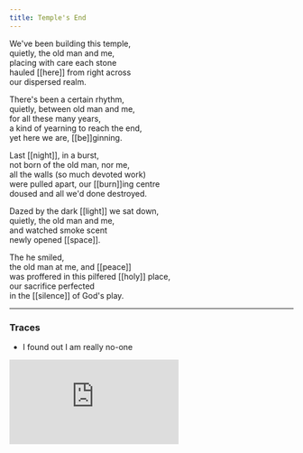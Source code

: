 ```yaml
---
title: Temple's End
---
```


We've been building this temple,  
quietly, the old man and me,  
placing with care each stone  
hauled [[here]] from right across  
our dispersed realm.  
  
There's been a certain rhythm,  
quietly, between old man and me,  
for all these many years,  
a kind of yearning to reach the end,  
yet here we are, [[be]]ginning.  
  
Last [[night]], in a burst,  
not born of the old man, nor me,   
all the walls (so much devoted work)   
were pulled apart, our [[burn]]ing centre  
doused and all we'd done destroyed.  
  
Dazed by the dark [[light]] we sat down,  
quietly, the old man and me,  
and watched smoke scent  
newly opened [[space]].   
    
    
The he smiled,   
the old man at me, and [[peace]]  
was proffered in this pilfered [[holy]] place,  
our sacrifice perfected  
in the [[silence]] of God's play.   

---

### Traces

* I found out I am really no-one

<iframe class="video" src="https://www.youtube-nocookie.com/embed/2GHyLhbdzN0" frameborder="0" allow="accelerometer; autoplay; encrypted-media; gyroscope; picture-in-picture" allowfullscreen></iframe>